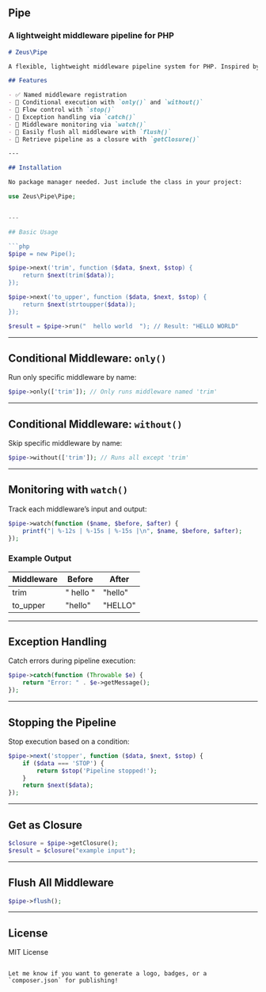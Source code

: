 ## Pipe 
### A lightweight middleware pipeline for PHP
```markdown
# Zeus\Pipe

A flexible, lightweight middleware pipeline system for PHP. Inspired by Laravel-style middleware, `Zeus\Pipe` allows you to process data through a series of named middleware functions with conditional execution, exception handling, and flow control.

## Features

- ✅ Named middleware registration  
- 🔁 Conditional execution with `only()` and `without()`  
- 🛑 Flow control with `stop()`  
- 🧩 Exception handling via `catch()`  
- 👀 Middleware monitoring via `watch()`  
- 🧼 Easily flush all middleware with `flush()`  
- 🔄 Retrieve pipeline as a closure with `getClosure()`

---

## Installation

No package manager needed. Just include the class in your project:

```
```php
use Zeus\Pipe\Pipe;


---

## Basic Usage

```php
$pipe = new Pipe();

$pipe->next('trim', function ($data, $next, $stop) {
    return $next(trim($data));
});

$pipe->next('to_upper', function ($data, $next, $stop) {
    return $next(strtoupper($data));
});

$result = $pipe->run("  hello world  "); // Result: "HELLO WORLD"
```

---

## Conditional Middleware: `only()`

Run only specific middleware by name:

```php
$pipe->only(['trim']); // Only runs middleware named 'trim'
```

---

## Conditional Middleware: `without()`

Skip specific middleware by name:

```php
$pipe->without(['trim']); // Runs all except 'trim'
```

---

## Monitoring with `watch()`

Track each middleware’s input and output:

```php
$pipe->watch(function ($name, $before, $after) {
    printf("| %-12s | %-15s | %-15s |\n", $name, $before, $after);
});
```

### Example Output

| Middleware   | Before         | After          |
|--------------|----------------|----------------|
| trim         | "  hello "     | "hello"        |
| to_upper     | "hello"        | "HELLO"        |

---

## Exception Handling

Catch errors during pipeline execution:

```php
$pipe->catch(function (Throwable $e) {
    return "Error: " . $e->getMessage();
});
```

---

## Stopping the Pipeline

Stop execution based on a condition:

```php
$pipe->next('stopper', function ($data, $next, $stop) {
    if ($data === 'STOP') {
        return $stop('Pipeline stopped!');
    }
    return $next($data);
});
```

---

## Get as Closure

```php
$closure = $pipe->getClosure();
$result = $closure("example input");
```

---

## Flush All Middleware

```php
$pipe->flush();
```

---

## License

MIT License
```

Let me know if you want to generate a logo, badges, or a `composer.json` for publishing!
